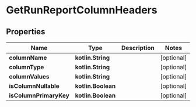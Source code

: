 
# GetRunReportColumnHeaders

## Properties
| Name | Type | Description | Notes |
| ------------ | ------------- | ------------- | ------------- |
| **columnName** | **kotlin.String** |  |  [optional] |
| **columnType** | **kotlin.String** |  |  [optional] |
| **columnValues** | **kotlin.String** |  |  [optional] |
| **isColumnNullable** | **kotlin.Boolean** |  |  [optional] |
| **isColumnPrimaryKey** | **kotlin.Boolean** |  |  [optional] |



